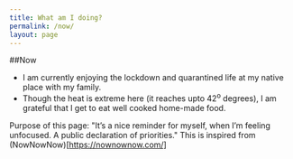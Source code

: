```yaml
---
title: What am I doing?
permalink: /now/
layout: page
---
```


##Now

- I am currently enjoying the lockdown and quarantined life at my native place with my family.
- Though the heat is extreme here (it reaches upto 42<sup>o</sup> degrees), I am grateful that I get to eat well cooked home-made food.

Purpose of this page:
"It’s a nice reminder for myself, when I’m feeling unfocused. A public declaration of priorities."
This is inspired from (NowNowNow)[https://nownownow.com/]
